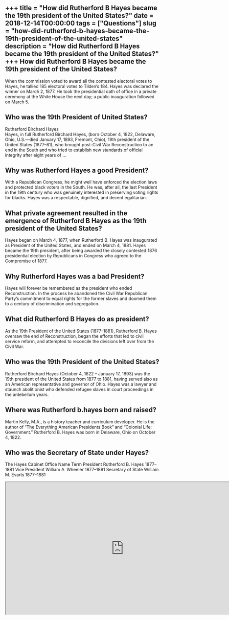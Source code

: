 +++
title = "How did Rutherford B Hayes became the 19th president of the United States?"
date = 2018-12-14T00:00:00
tags = ["Questions"]
slug = "how-did-rutherford-b-hayes-became-the-19th-president-of-the-united-states"
description = "How did Rutherford B Hayes became the 19th president of the United States?"
+++
How did Rutherford B Hayes became the 19th president of the United States?
--------------------------------------------------------------------------

When the commission voted to award all the contested electoral votes to Hayes, he tallied 185 electoral votes to Tilden’s 184. Hayes was declared the winner on March 2, 1877. He took the presidential oath of office in a private ceremony at the White House the next day; a public inauguration followed on March 5.

Who was the 19th President of United States?
--------------------------------------------

Rutherford Birchard Hayes  
Hayes, in full Rutherford Birchard Hayes, (born October 4, 1822, Delaware, Ohio, U.S.—died January 17, 1893, Fremont, Ohio), 19th president of the United States (1877–81), who brought post-Civil War Reconstruction to an end in the South and who tried to establish new standards of official integrity after eight years of …

Why was Rutherford Hayes a good President?
------------------------------------------

With a Republican Congress, he might well have enforced the election laws and protected black voters in the South. He was, after all, the last President in the 19th century who was genuinely interested in preserving voting rights for blacks. Hayes was a respectable, dignified, and decent egalitarian.

What private agreement resulted in the emergence of Rutherford B Hayes as the 19th president of the United States?
------------------------------------------------------------------------------------------------------------------

Hayes began on March 4, 1877, when Rutherford B. Hayes was inaugurated as President of the United States, and ended on March 4, 1881. Hayes became the 19th president, after being awarded the closely contested 1876 presidential election by Republicans in Congress who agreed to the Compromise of 1877.

Why Rutherford Hayes was a bad President?
-----------------------------------------

Hayes will forever be remembered as the president who ended Reconstruction. In the process he abandoned the Civil War Republican Party’s commitment to equal rights for the former slaves and doomed them to a century of discrimination and segregation.

What did Rutherford B Hayes do as president?
--------------------------------------------

As the 19th President of the United States (1877-1881), Rutherford B. Hayes oversaw the end of Reconstruction, began the efforts that led to civil service reform, and attempted to reconcile the divisions left over from the Civil War.

Who was the 19th President of the United States?
------------------------------------------------

Rutherford Birchard Hayes (October 4, 1822 – January 17, 1893) was the 19th president of the United States from 1877 to 1881, having served also as an American representative and governor of Ohio. Hayes was a lawyer and staunch abolitionist who defended refugee slaves in court proceedings in the antebellum years.

Where was Rutherford b.hayes born and raised?
---------------------------------------------

Martin Kelly, M.A., is a history teacher and curriculum developer. He is the author of “The Everything American Presidents Book” and “Colonial Life: Government.” Rutherford B. Hayes was born in Delaware, Ohio on October 4, 1822.

Who was the Secretary of State under Hayes?
-------------------------------------------

The Hayes Cabinet Office Name Term President Rutherford B. Hayes 1877–1881 Vice President William A. Wheeler 1877–1881 Secretary of State William M. Evarts 1877–1881

<iframe allow="accelerometer; autoplay; clipboard-write; encrypted-media; gyroscope; picture-in-picture" allowfullscreen="" class="__youtube_prefs__  epyt-is-override  no-lazyload" data-no-lazy="1" data-origheight="433" data-origwidth="770" data-skipgform_ajax_framebjll="" height="433" id="_ytid_92980" loading="lazy" src="https://www.youtube.com/embed/B7icfFOQoVE?enablejsapi=1&autoplay=0&cc_load_policy=0&cc_lang_pref=&iv_load_policy=1&loop=0&modestbranding=0&rel=1&fs=1&playsinline=0&autohide=2&theme=dark&color=red&controls=1&" title="YouTube player" width="770"></iframe>